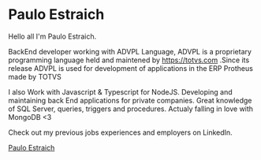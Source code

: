 
# Paulo Estraich

Hello all I'm Paulo Estraich.

BackEnd developer working with ADVPL Language, ADVPL is a proprietary programming 
language held and maintened by https://totvs.com .Since its release ADVPL is used for development of applications in the ERP Protheus made by TOTVS

I also Work with Javascript & Typescript for NodeJS. Developing and maintaining back End applications for private companies.
Great knowledge of SQL Server, queries, triggers and procedures.
Actualy falling in love with MongoDB <3


Check out my previous jobs experiences and employers on LinkedIn.

<div class="LI-profile-badge"  data-version="v1" data-size="medium" data-locale="pt_BR" data-type="horizontal" data-theme="light" data-vanity="paulo-estraich"><a class="LI-simple-link" href='https://br.linkedin.com/in/paulo-estraich?trk=profile-badge'>Paulo Estraich</a></div>
